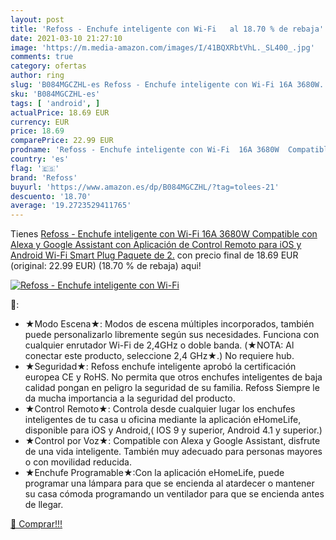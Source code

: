 ```yaml
---
layout: post
title: 'Refoss - Enchufe inteligente con Wi-Fi   al 18.70 % de rebaja'
date: 2021-03-10 21:27:10
image: 'https://m.media-amazon.com/images/I/41BQXRbtVhL._SL400_.jpg'
comments: true
category: ofertas
author: ring
slug: 'B084MGCZHL-es Refoss - Enchufe inteligente con Wi-Fi 16A 3680W...'
sku: 'B084MGCZHL-es'
tags: [ 'android', ]
actualPrice: 18.69 EUR
currency: EUR
price: 18.69
comparePrice: 22.99 EUR
prodname: 'Refoss - Enchufe inteligente con Wi-Fi  16A 3680W  Compatible con Alexa y Google Assistant  con Aplicación de Control Remoto para iOS y Android  Wi-Fi Smart Plug  Paquete de 2.'
country: 'es'
flag: '🇪🇸'
brand: 'Refoss'
buyurl: 'https://www.amazon.es/dp/B084MGCZHL/?tag=tolees-21'
descuento: '18.70'
average: '19.2723529411765'
---
```


Tienes [Refoss - Enchufe inteligente con Wi-Fi  16A 3680W  Compatible con Alexa y Google Assistant  con Aplicación de Control Remoto para iOS y Android  Wi-Fi Smart Plug  Paquete de 2.](https://www.amazon.es/dp/B084MGCZHL/?tag=tolees-21) con precio final de  18.69 EUR (original: 22.99 EUR) (18.70 %  de rebaja) aqui!

[![Refoss - Enchufe inteligente con Wi-Fi  ](https://m.media-amazon.com/images/I/41BQXRbtVhL._SL400_.jpg)](https://www.amazon.es/dp/B084MGCZHL/?tag=tolees-21)

🔎:

- ★Modo Escena★: Modos de escena múltiples incorporados, también puede personalizarlo libremente según sus necesidades. Funciona con cualquier enrutador Wi-Fi de 2,4GHz o doble banda. (★NOTA: Al conectar este producto, seleccione 2,4 GHz★.) No requiere hub.
- ★Seguridad★: Refoss enchufe inteligente aprobó la certificación europea CE y RoHS. No permita que otros enchufes inteligentes de baja calidad pongan en peligro la seguridad de su familia. Refoss Siempre le da mucha importancia a la seguridad del producto.
- ★Control Remoto★: Controla desde cualquier lugar los enchufes inteligentes de tu casa u oficina mediante la aplicación eHomeLife, disponible para iOS y Android,( IOS 9 y superior, Android 4.1 y superior.)
- ★Control por Voz★: Compatible con Alexa y Google Assistant, disfrute de una vida inteligente. También muy adecuado para personas mayores o con movilidad reducida.
- ★Enchufe Programable★:Con la aplicación eHomeLife, puede programar una lámpara para que se encienda al atardecer o mantener su casa cómoda programando un ventilador para que se encienda antes de llegar.

[🛒 Comprar!!!](https://www.amazon.es/dp/B084MGCZHL/?tag=tolees-21)
